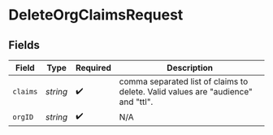# DeleteOrgClaimsRequest


## Fields

| Field                                                                            | Type                                                                             | Required                                                                         | Description                                                                      |
| -------------------------------------------------------------------------------- | -------------------------------------------------------------------------------- | -------------------------------------------------------------------------------- | -------------------------------------------------------------------------------- |
| `claims`                                                                         | *string*                                                                         | :heavy_check_mark:                                                               | comma separated list of claims to delete. Valid values are "audience" and "ttl". |
| `orgID`                                                                          | *string*                                                                         | :heavy_check_mark:                                                               | N/A                                                                              |